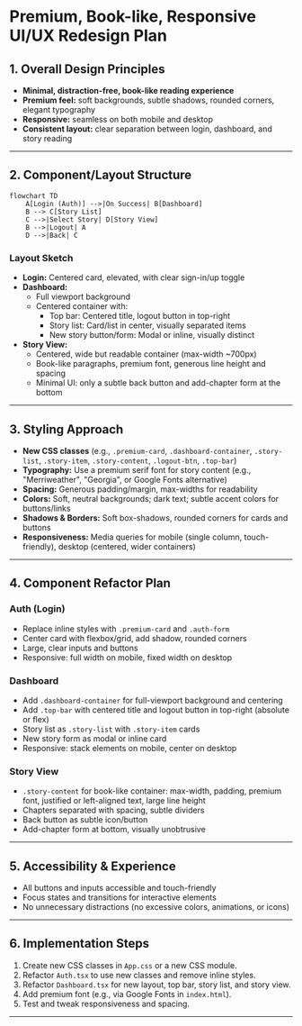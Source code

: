# Premium, Book-like, Responsive UI/UX Redesign Plan

## 1. Overall Design Principles
- **Minimal, distraction-free, book-like reading experience**
- **Premium feel:** soft backgrounds, subtle shadows, rounded corners, elegant typography
- **Responsive:** seamless on both mobile and desktop
- **Consistent layout:** clear separation between login, dashboard, and story reading

---

## 2. Component/Layout Structure

```mermaid
flowchart TD
    A[Login (Auth)] -->|On Success| B[Dashboard]
    B --> C[Story List]
    C -->|Select Story| D[Story View]
    B -->|Logout| A
    D -->|Back| C
```

### Layout Sketch
- **Login:** Centered card, elevated, with clear sign-in/up toggle
- **Dashboard:** 
  - Full viewport background
  - Centered container with:
    - Top bar: Centered title, logout button in top-right
    - Story list: Card/list in center, visually separated items
    - New story button/form: Modal or inline, visually distinct
- **Story View:**
  - Centered, wide but readable container (max-width ~700px)
  - Book-like paragraphs, premium font, generous line height and spacing
  - Minimal UI: only a subtle back button and add-chapter form at the bottom

---

## 3. Styling Approach
- **New CSS classes** (e.g., `.premium-card`, `.dashboard-container`, `.story-list`, `.story-item`, `.story-content`, `.logout-btn`, `.top-bar`)
- **Typography:** Use a premium serif font for story content (e.g., "Merriweather", "Georgia", or Google Fonts alternative)
- **Spacing:** Generous padding/margin, max-widths for readability
- **Colors:** Soft, neutral backgrounds; dark text; subtle accent colors for buttons/links
- **Shadows & Borders:** Soft box-shadows, rounded corners for cards and buttons
- **Responsiveness:** Media queries for mobile (single column, touch-friendly), desktop (centered, wider containers)

---

## 4. Component Refactor Plan

### Auth (Login)
- Replace inline styles with `.premium-card` and `.auth-form`
- Center card with flexbox/grid, add shadow, rounded corners
- Large, clear inputs and buttons
- Responsive: full width on mobile, fixed width on desktop

### Dashboard
- Add `.dashboard-container` for full-viewport background and centering
- Add `.top-bar` with centered title and logout button in top-right (absolute or flex)
- Story list as `.story-list` with `.story-item` cards
- New story form as modal or inline card
- Responsive: stack elements on mobile, center on desktop

### Story View
- `.story-content` for book-like container: max-width, padding, premium font, justified or left-aligned text, large line height
- Chapters separated with spacing, subtle dividers
- Back button as subtle icon/button
- Add-chapter form at bottom, visually unobtrusive

---

## 5. Accessibility & Experience
- All buttons and inputs accessible and touch-friendly
- Focus states and transitions for interactive elements
- No unnecessary distractions (no excessive colors, animations, or icons)

---

## 6. Implementation Steps
1. Create new CSS classes in `App.css` or a new CSS module.
2. Refactor `Auth.tsx` to use new classes and remove inline styles.
3. Refactor `Dashboard.tsx` for new layout, top bar, story list, and story view.
4. Add premium font (e.g., via Google Fonts in `index.html`).
5. Test and tweak responsiveness and spacing.

---